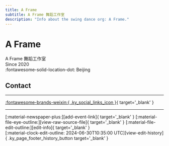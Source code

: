 ```yaml
---
title: A Frame
subtitle: A Frame 舞蹈工作室
description: "Info about the swing dance org: A Frame."
---
```


# A Frame

A Frame 舞蹈工作室  
Since 2020  
:fontawesome-solid-location-dot: Beijing  


## Contact


---

 [:fontawesome-brands-weixin:{ .ky_social_links_icon }](# "A Frame舞蹈工作室"){ target='_blank' }

---

<div class="ky_page_footer" markdown>
<div class="ky_page_footer_trailing" markdown="span">
[:material-newspaper-plus:][add-event-link]{ target='_blank' }
[:material-file-eye-outline:][view-raw-source-file]{ target='_blank' }
[:material-file-edit-outline:][edit-info]{ target='_blank' }
</div>
<div class="ky_page_footer_leading" markdown="span">
[:material-clock-edit-outline: 2024-06-30T10:35:00 UTC][view-edit-history]{ .ky_page_footer_history_button target='_blank' }
</div>
</div>

[add-event-link]: https://github.com/swingdance/events/issues/new?assignees=&labels=add+event&projects=&template=02-add_entity.yml&title=%5Bcn%5D%20%3CName%3E&region=cn&province=Beijing&city=Beijing&org_id=a-frame "Add Event"
[view-raw-source-file]: https://github.com/swingdance/orgs/blob/main/cn/a-frame.json "View Raw Source File"
[edit-info]: https://github.com/swingdance/orgs/issues/new?assignees=&labels=update+org&projects=&template=03-update_entity.yml&title=%5Bcn%5D%20A%20Frame&region=cn&id=a-frame&name=A%20Frame "Edit Info"

[view-edit-history]: https://github.com/swingdance/orgs/commits/main/cn/a-frame.json "View Edit History"
